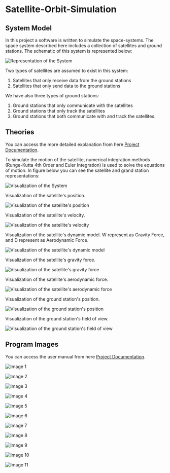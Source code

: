 # Satellite-Orbit-Simulation
## System Model
In this project a software is written to simulate the space-systems. The space system described here includes a collection of satellites and ground stations. The schematic of this system is represented below:

![Representation of the System](https://github.com/hamdyekiz/SatelliteOrbitSimulation/blob/main/Project%20Documentations/Images/Picture21.png)

Two types of satellites are assumed to exist in this system: 
1)	Satellites that only receive data from the ground stations 
2)	Satellites that only send data to the ground stations
   
We have also three types of ground stations: 
1)	Ground stations that only communicate with the satellites 
2)	Ground stations that only track the satellites 
3)	Ground stations that both communicate with and track the satellites.

## Theories
You can access the more detailed explanation from here [Project Documentation](https://github.com/hamdyekiz/SatelliteOrbitSimulation/blob/main/Project%20Documentations/Project%20Documentation.pdf).

To simulate the motion of the satellite, numerical integration methods (Runge-Kutta 4th Order and Euler Integration) is used to solve the equations of motion. In figure below you can see the satellite and grand station representations:

![Visualization of the System](https://github.com/hamdyekiz/SatelliteOrbitSimulation/blob/main/Project%20Documentations/Images/satellite%20ground%20station.png)

Visualization of the satellite's position.

![Visualization of the satellite's position](https://github.com/hamdyekiz/SatelliteOrbitSimulation/blob/main/Project%20Documentations/Images/visualization%20of%20the%20satellite%20position.png)

Visualization of the satellite's velocity.

![Visualization of the satellite's velocity](https://github.com/hamdyekiz/SatelliteOrbitSimulation/blob/main/Project%20Documentations/Images/visualization%20of%20the%20satellite%20velocity.png)

Visualization of the satellite's dynamic model. W represent as Gravity Force, and D represent as Aerodynamic Force.

![Visualization of the satellite's dynamic model](https://github.com/hamdyekiz/SatelliteOrbitSimulation/blob/main/Project%20Documentations/Images/dynamic%20model.png)

Visualization of the satellite's gravity force.

![Visualization of the satellite's gravity force](https://github.com/hamdyekiz/SatelliteOrbitSimulation/blob/main/Project%20Documentations/Images/visualization%20of%20the%20gravity%20force%20comp..png)

Visualization of the satellite's aerodynamic force.

![Visualization of the satellite's aerodynamic force](https://github.com/hamdyekiz/SatelliteOrbitSimulation/blob/main/Project%20Documentations/Images/visualization%20of%20the%20aerodynamic%20force%20comp..png)

Visualization of the ground station's position.

![Visualization of the ground station's position](https://github.com/hamdyekiz/SatelliteOrbitSimulation/blob/main/Project%20Documentations/Images/visualization%20of%20the%20ground%20station%20position.png)

Visualization of the ground station's field of view.

![Visualization of the ground station's field of view](https://github.com/hamdyekiz/SatelliteOrbitSimulation/blob/main/Project%20Documentations/Images/Visualization%20of%20the%20ground%20%20station's%20field%20of%20view%20angle.png)

## Program Images
You can access the user manual from here [Project Documentation](https://github.com/hamdyekiz/SatelliteOrbitSimulation/blob/main/Project%20Documentations/Project%20Documentation.pdf).

![Image 1](https://github.com/hamdyekiz/SatelliteOrbitSimulation/blob/main/Project%20Documentations/Images/program%201.png)

![Image 2](https://github.com/hamdyekiz/SatelliteOrbitSimulation/blob/main/Project%20Documentations/Images/program%202.png)

![Image 3](https://github.com/hamdyekiz/SatelliteOrbitSimulation/blob/main/Project%20Documentations/Images/program%203.png)

![Image 4](https://github.com/hamdyekiz/SatelliteOrbitSimulation/blob/main/Project%20Documentations/Images/program%204.png)

![Image 5](https://github.com/hamdyekiz/SatelliteOrbitSimulation/blob/main/Project%20Documentations/Images/program%205.png)

![Image 6](https://github.com/hamdyekiz/SatelliteOrbitSimulation/blob/main/Project%20Documentations/Images/program%206.png)

![Image 7](https://github.com/hamdyekiz/SatelliteOrbitSimulation/blob/main/Project%20Documentations/Images/program%207.png)

![Image 8](https://github.com/hamdyekiz/SatelliteOrbitSimulation/blob/main/Project%20Documentations/Images/program%209.png)

![Image 9](https://github.com/hamdyekiz/SatelliteOrbitSimulation/blob/main/Project%20Documentations/Images/program%2010.png)

![Image 10](https://github.com/hamdyekiz/SatelliteOrbitSimulation/blob/main/Project%20Documentations/Images/program%2011.png)

![Image 11](https://github.com/hamdyekiz/SatelliteOrbitSimulation/blob/main/Project%20Documentations/Images/program%2012.png)


